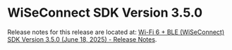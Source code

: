 # WiSeConnect SDK Version 3.5.0

Release notes for this release are located at: [Wi-Fi 6 + BLE (WiSeConnect) SDK Version 3.5.0 (June 18, 2025) - Release Notes](https://docs.silabs.com/wiseconnect/3.5.0/sisdk-wifi-release-notes/).